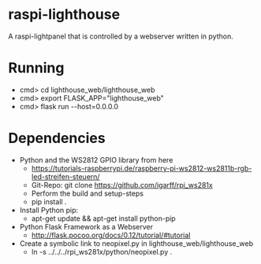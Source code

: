 # raspi-lighthouse
A raspi-lightpanel that is controlled by a webserver written in python.

# Running
  - cmd>  cd lighthouse_web/lighthouse_web
  - cmd>  export FLASK_APP="lighthouse_web"
  - cmd>  flask run --host=0.0.0.0
  

# Dependencies

  - Python and the WS2812 GPIO library from here
    * https://tutorials-raspberrypi.de/raspberry-pi-ws2812-ws2811b-rgb-led-streifen-steuern/
	* Git-Repo: git clone https://github.com/jgarff/rpi_ws281x
	* Perform the build and setup-steps
	* pip install .
  - Install Python pip:
    * apt-get update && apt-get install python-pip
  - Python Flask Framework as a Webserver
    * http://flask.pocoo.org/docs/0.12/tutorial/#tutorial
  - Create a symbolic link to neopixel.py in lighthouse_web/lighthouse_web
    * ln -s ../../../rpi_ws281x/python/neopixel.py .
	
	
  